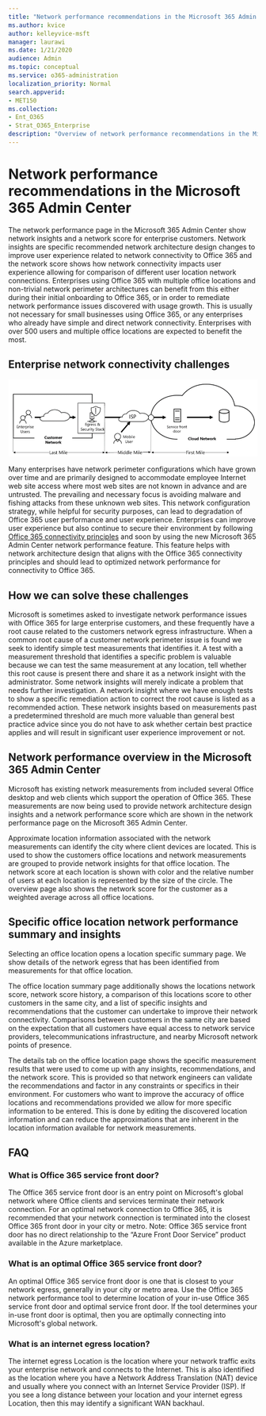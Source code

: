 ```yaml
---
title: "Network performance recommendations in the Microsoft 365 Admin Center"
ms.author: kvice
author: kelleyvice-msft
manager: laurawi
ms.date: 1/21/2020
audience: Admin
ms.topic: conceptual
ms.service: o365-administration
localization_priority: Normal
search.appverid:
- MET150
ms.collection:
- Ent_O365
- Strat_O365_Enterprise
description: "Overview of network performance recommendations in the Microsoft 365 Admin Center"
---
```


# Network performance recommendations in the Microsoft 365 Admin Center

The network performance page in the Microsoft 365 Admin Center show network insights and a network score for enterprise customers. Network insights are specific recommended network architecture design changes to improve user experience related to network connectivity to Office 365 and the network score shows how network connectivity impacts user experience allowing for comparison of different user location network connections. Enterprises using Office 365 with multiple office locations and non-trivial network perimeter architectures can benefit from this either during their initial onboarding to Office 365, or in order to remediate network performance issues discovered with usage growth. This is usually not necessary for small businesses using Office 365, or any enterprises who already have simple and direct network connectivity. Enterprises with over 500 users and multiple office locations are expected to benefit the most.

## Enterprise network connectivity challenges

![Customer network to cloud](Media/m365-mac-perf/m365-mac-perf-first-last-mile.png)

Many enterprises have network perimeter configurations which have grown over time and are primarily designed to accommodate employee Internet web site access where most web sites are not known in advance and are untrusted. The prevailing and necessary focus is avoiding malware and fishing attacks from these unknown web sites. This network configuration strategy, while helpful for security purposes, can lead to degradation of Office 365 user performance and user experience. Enterprises can improve user experience but also continue to secure their environment by following [Office 365 connectivity principles](http://aka.ms/pnc) and soon by using the new Microsoft 365 Admin Center network performance feature. This feature helps with network architecture design that aligns with the Office 365 connectivity principles and should lead to optimized network performance for connectivity to Office 365.

## How we can solve these challenges

Microsoft is sometimes asked to investigate network performance issues with Office 365 for large enterprise customers, and these frequently have a root cause related to the customers network egress infrastructure. When a common root cause of a customer network perimeter issue is found we seek to identify simple test measurements that identifies it. A test with a measurement threshold that identifies a specific problem is valuable because we can test the same measurement at any location, tell whether this root cause is present there and share it as a network insight with the administrator. Some network insights will merely indicate a problem that needs further investigation. A network insight where we have enough tests to show a specific remediation action to correct the root cause is listed as a recommended action. These network insights based on measurements past a predetermined threshold are much more valuable than general best practice advice since you do not have to ask whether certain best practice applies and will result in significant user experience improvement or not.

## Network performance overview in the Microsoft 365 Admin Center

Microsoft has existing network measurements from included several Office desktop and web clients which support the operation of Office 365. These measurements are now being used to provide network architecture design insights and a network performance score which are shown in the network performance page on the Microsoft 365 Admin Center.

Approximate location information associated with the network measurements can identify the city where client devices are located. This is used to show the customers office locations and network measurements are grouped to provide network insights for that office location. The network score at each location is shown with color and the relative number of users at each location is represented by the size of the circle. The overview page also shows the network score for the customer as a weighted average across all office locations.

## Specific office location network performance summary and insights

Selecting an office location opens a location specific summary page. We show details of the network egress that has been identified from measurements for that office location.

The office location summary page additionally shows the locations network score, network score history, a comparison of this locations score to other customers in the same city, and a list of specific insights and recommendations that the customer can undertake to improve their network connectivity. Comparisons between customers in the same city are based on the expectation that all customers have equal access to network service providers, telecommunications infrastructure, and nearby Microsoft network points of presence.

The details tab on the office location page shows the specific measurement results that were used to come up with any insights, recommendations, and the network score. This is provided so that network engineers can validate the recommendations and factor in any constraints or specifics in their environment.
For customers who want to improve the accuracy of office locations and recommendations provided we allow for more specific information to be entered. This is done by editing the discovered location information and can reduce the approximations that are inherent in the location information available for network measurements.

## FAQ

### What is Office 365 service front door?

The Office 365 service front door is an entry point on Microsoft's global network where Office clients and services terminate their network connection. For an optimal network connection to Office 365, it is recommended that your network connection is terminated into the closest Office 365 front door in your city or metro.
Note: Office 365 service front door has no direct relationship to the “Azure Front Door Service” product available in the Azure marketplace.

### What is an optimal Office 365 service front door?

An optimal Office 365 service front door is one that is closest to your network egress, generally in your city or metro area. Use the Office 365 network performance tool to determine location of your in-use Office 365 service front door and optimal service front door. If the tool determines your in-use front door is optimal, then you are optimally connecting into Microsoft's global network.

### What is an internet egress location?

The internet egress Location is the location where your network traffic exits your enterprise network and connects to the Internet. This is also identified as the location where you have a Network Address Translation (NAT) device and usually where you connect with an Internet Service Provider (ISP). If you see a long distance between your location and your internet egress Location, then this may identify a significant WAN backhaul.

